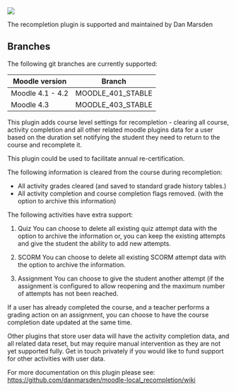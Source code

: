 <a href="https://github.com/danmarsden/moodle-local_recompletion/actions/workflows/ci.yml?query=branch%3AMOODLE_311_STABLE">
    <img src="https://github.com/danmarsden/moodle-local_recompletion/workflows/ci/badge.svg?branch=MOODLE_311_STABLE">
</a>

The recompletion plugin is supported and maintained by Dan Marsden

Branches
--------
The following git branches are currently supported:

| Moodle version     | Branch      |
| ----------------- | ----------- |
| Moodle 4.1 - 4.2 | MOODLE_401_STABLE |
| Moodle 4.3 | MOODLE_403_STABLE |

This plugin adds course level settings for recompletion - clearing all course, activity completion and all other related moodle plugins data for a user based on the duration set notifying the student they need to return to the course and recomplete it.

This plugin could be used to facilitate annual re-certification.

The following information is cleared from the course during recompletion:
* All activity grades cleared (and saved to standard grade history tables.)
* All activity completion and course completion flags removed. (with the option to archive this information)

The following activities have extra support:
1) Quiz
You can choose to delete all existing quiz attempt data with the option to archive the information or,
you can keep the existing attempts and give the student the ability to add new attempts.

2) SCORM
You can choose to delete all existing SCORM attempt data with the option to archive the information.

3) Assignment
You can choose to give the student another attempt (if the assignment is configured to allow reopening and the maximum number of attempts has not been reached.

If a user has already completed the course, and a teacher performs a grading action on an assignment, you can choose to have the course completion date updated at the same time.

Other plugins that store user data will have the activity completion data, and all related data reset, but may require manual intervention as they are not yet supported fully.
Get in touch privately if you would like to fund support for other activities with user data.


For more documentation on this plugin please see:
https://github.com/danmarsden/moodle-local_recompletion/wiki
